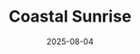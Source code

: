 ---
title: "Coastal Sunrise"
date: "2025-08-04"
description: "Early morning colors reflecting on the calm ocean surface"
image: /images/raw/DSCF3116.jpg
captionText: "East Coast Tasmania"
---